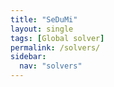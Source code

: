 ```yaml
---
title: "SeDuMi"
layout: single
tags: [Global solver]
permalink: /solvers/
sidebar:
  nav: "solvers"
---
```

